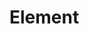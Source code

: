 # Element

<code defaultShowCode src="../../packages/element/example/ElementDemo.tsx" />

<API src="../../packages/element/src/index.tsx"></API>
